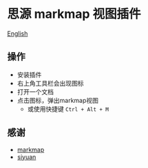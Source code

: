# 思源 markmap 视图插件

[English](./README.md)

## 操作
- 安装插件
- 右上角工具栏会出现图标
- 打开一个文档
- 点击图标，弹出markmap视图
  - 或使用快捷键 `Ctrl + Alt + M`


## 感谢

- [markmap](https://markmap.js.org/)
- [siyuan](https://github.com/siyuan-note/siyuan)
